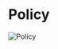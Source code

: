 # Policy
![Policy](https://user-images.githubusercontent.com/80381121/201325821-ccca2dc5-2c10-414e-bc41-871fa81057c3.jpg)
